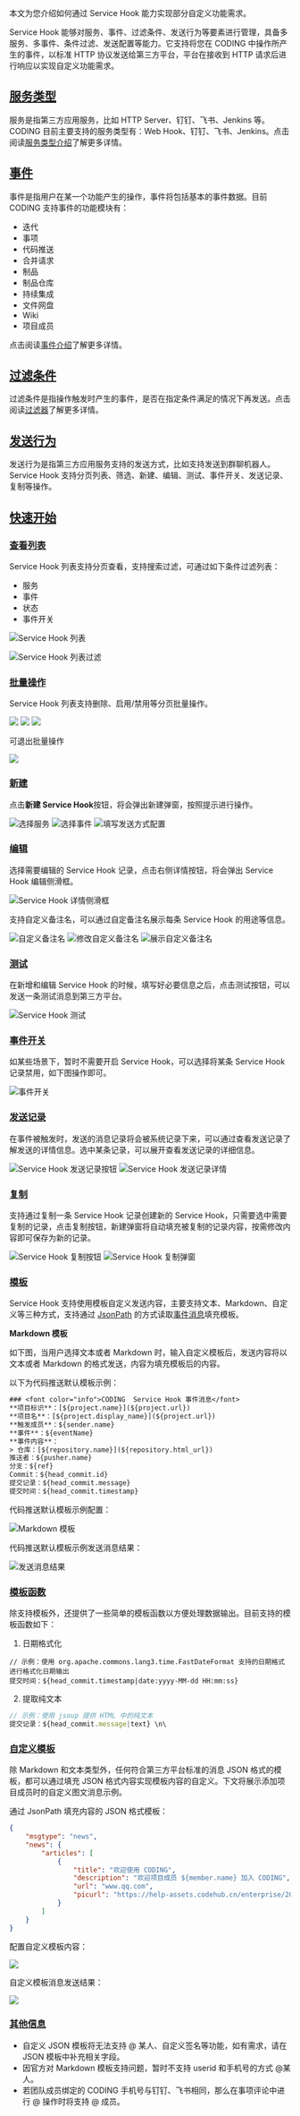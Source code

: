 本文为您介绍如何通过 Service Hook 能力实现部分自定义功能需求。

Service Hook 能够对服务、事件、过滤条件、发送行为等要素进行管理，具备多服务、多事件、条件过滤、发送配置等能力。它支持将您在 CODING 中操作所产生的事件，以标准 HTTP 协议发送给第三方平台，平台在接收到 HTTP 请求后进行响应以实现自定义功能需求。

## [服务类型](#service-type)

服务是指第三方应用服务，比如 HTTP Server、钉钉、飞书、Jenkins 等。CODING 目前主要支持的服务类型有：Web Hook、钉钉、飞书、Jenkins。点击阅读[服务类型介绍](/docs/project-settings/service-hook/service.html)了解更多详情。

## [事件](#event)

事件是指用户在某一个功能产生的操作，事件将包括基本的事件数据。目前 CODING 支持事件的功能模块有：

-   迭代
-   事项
-   代码推送
-   合并请求
-   制品
-   制品仓库
-   持续集成
-   文件网盘
-   Wiki
-   项目成员

点击阅读[事件介绍](/docs/project-settings/service-hook/event.html)了解更多详情。

## [过滤条件](#filter)

过滤条件是指操作触发时产生的事件，是否在指定条件满足的情况下再发送。点击阅读[过滤器](/docs/project-settings/service-hook/filter.html)了解更多详情。

## [发送行为](#sending)

发送行为是指第三方应用服务支持的发送方式，比如支持发送到群聊机器人。Service Hook 支持分页列表、筛选、新建、编辑、测试、事件开关、发送记录、复制等操作。

## [快速开始](#quick-start)

### [查看列表](#view-list)

Service Hook 列表支持分页查看，支持搜索过滤，可通过如下条件过滤列表：

-   服务
-   事件
-   状态
-   事件开关

![Service Hook 列表](https://help-assets.codehub.cn/enterprise/20210621134226.png)

![Service Hook 列表过滤](https://help-assets.codehub.cn/enterprise/20210621134255.png)

### [批量操作](#batch-operation)

Service Hook 列表支持删除、启用/禁用等分页批量操作。

![](https://help-assets.codehub.cn/enterprise/20210621141854.png)
![](https://help-assets.codehub.cn/enterprise/20210621141901.png)
![](https://help-assets.codehub.cn/enterprise/20210621141909.png)

可退出批量操作

![](https://help-assets.codehub.cn/enterprise/20210621141916.png)

### [新建](#new)

点击**新建 Service Hook**按钮，将会弹出新建弹窗，按照提示进行操作。

![选择服务](https://help-assets.codehub.cn/enterprise/20210621134422.png)
![选择事件](https://help-assets.codehub.cn/enterprise/20210621134448.png)
![填写发送方式配置](https://help-assets.codehub.cn/enterprise/20210621134459.png)

### [编辑](#edit)

选择需要编辑的 Service Hook 记录，点击右侧详情按钮，将会弹出 Service Hook 编辑侧滑框。

![Service Hook 详情侧滑框](https://help-assets.codehub.cn/enterprise/20210621134611.png)

支持自定义备注名，可以通过自定备注名展示每条 Service Hook 的用途等信息。

![自定义备注名](https://help-assets.codehub.cn/enterprise/20210621135511.png)
![修改自定义备注名](https://help-assets.codehub.cn/enterprise/20210621135547.png)
![展示自定义备注名](https://help-assets.codehub.cn/enterprise/20210621135555.png)

### [测试](#test)

在新增和编辑 Service Hook 的时候，填写好必要信息之后，点击测试按钮，可以发送一条测试消息到第三方平台。

![Service Hook 测试](https://help-assets.codehub.cn/enterprise/20210621134701.png)

### [事件开关](#switch)

如某些场景下，暂时不需要开启 Service Hook，可以选择将某条 Service Hook 记录禁用，如下图操作即可。

![事件开关](https://help-assets.codehub.cn/enterprise/20210621134752.png)

### [发送记录](#sending-history)

在事件被触发时，发送的消息记录将会被系统记录下来，可以通过查看发送记录了解发送的详情信息。选中某条记录，可以展开查看发送记录的详细信息。

![Service Hook 发送记录按钮](https://help-assets.codehub.cn/enterprise/20210621134912.png)
![Service Hook 发送记录详情](https://help-assets.codehub.cn/enterprise/20210621134921.png)

### [复制](#copy)

支持通过复制一条 Service Hook 记录创建新的 Service Hook，只需要选中需要复制的记录，点击复制按钮，新建弹窗将自动填充被复制的记录内容，按需修改内容即可保存为新的记录。

![Service Hook 复制按钮](https://help-assets.codehub.cn/enterprise/20210621135121.png)
![Service Hook 复制弹窗](https://help-assets.codehub.cn/enterprise/20210621135034.png)

### [模板](#template)

Service Hook 支持使用模板自定义发送内容，主要支持文本、Markdown、自定义等三种方式，支持通过 [JsonPath](https://github.com/json-path/JsonPath) 的方式读取[事件消息](/docs/project-settings/service-hook/event.html)填充模板。

**Markdown 模板**

如下图，当用户选择文本或者 Markdown 时，输入自定义模板后，发送内容将以文本或者 Markdown 的格式发送，内容为填充模板后的内容。

以下为代码推送默认模板示例：

```txt
### <font color="info">CODING  Service Hook 事件消息</font>
**项目标识**：[${project.name}](${project.url})
**项目名**：[${project.display_name}](${project.url})
**触发成员**：${sender.name}
**事件**：${eventName}
**事件内容**：
> 仓库：[${repository.name}](${repository.html_url})
推送者：${pusher.name}
分支：${ref}
Commit：${head_commit.id}
提交记录：${head_commit.message}
提交时间：${head_commit.timestamp}
```

代码推送默认模板示例配置：

![Markdown 模板](https://help-assets.codehub.cn/enterprise/20210621114811.png)

代码推送默认模板示例发送消息结果：

![发送消息结果](https://help-assets.codehub.cn/enterprise/20210621114717.png)

### [模板函数](#function)

除支持模板外，还提供了一些简单的模板函数以方便处理数据输出。目前支持的模板函数如下：

1.  日期格式化

```js
// 示例：使用 org.apache.commons.lang3.time.FastDateFormat 支持的日期格式进行格式化日期输出
提交时间：${head_commit.timestamp|date:yyyy-MM-dd HH:mm:ss}
```

2.  提取纯文本

```js
// 示例：使用 jsoup 提供 HTML 中的纯文本
提交记录：${head_commit.message|text} \n\
```

### [自定义模板](#custom-template)

除 Markdown 和文本类型外，任何符合第三方平台标准的消息 JSON 格式的模板，都可以通过填充 JSON 格式内容实现模板内容的自定义。下文将展示添加项目成员时的自定义图文消息示例。
 
通过 JsonPath 填充内容的 JSON 格式模板：

```json
{
    "msgtype": "news",
    "news": {
        "articles": [
            {
                "title": "欢迎使用 CODING",
                "description": "欢迎项目成员 ${member.name} 加入 CODING",
                "url": "www.qq.com",
                "picurl": "https://help-assets.codehub.cn/enterprise/20210416165040.png"
            }
        ]
    }
}
```

配置自定义模板内容：

![](https://help-assets.codehub.cn/enterprise/20210621133702.png)

自定义模板消息发送结果：

![](https://help-assets.codehub.cn/enterprise/20210420160710.png)

### [其他信息](#others)

-   自定义 JSON 模板将无法支持 @ 某人、自定义签名等功能，如有需求，请在 JSON 模板中补充相关字段。
-   因官方对 Markdown 模板支持问题，暂时不支持 userid 和手机号的方式 @某人。
-   若团队成员绑定的 CODING 手机号与钉钉、飞书相同，那么在事项评论中进行 @ 操作时将支持 @ 成员。


